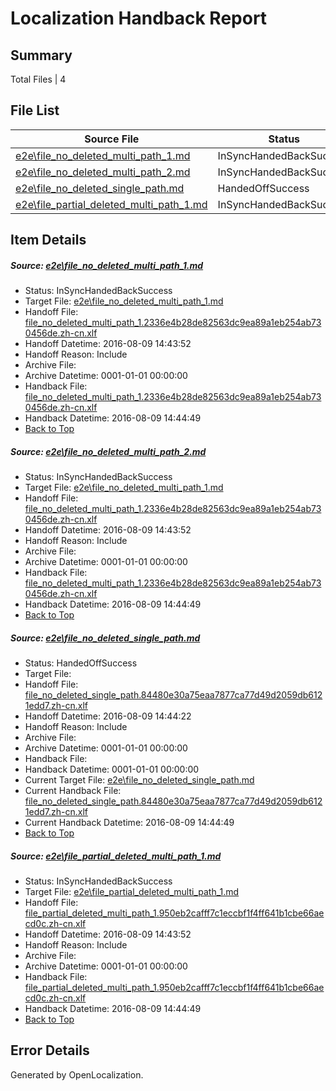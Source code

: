 # <a name='report-top'></a> Localization Handback Report

## Summary
 Total Files | 4

## File List
 Source File | Status | Details 
 ----------- | ------ | ------- 
 [e2e\file_no_deleted_multi_path_1.md](https://github.com/OpenLocalizationTestOrg/oltest/blob/3eaf6bea8f37b84c6ed263e3a473af8684b74c56/e2e/file_no_deleted_multi_path_1.md) | InSyncHandedBackSuccess | [Details](#89fd256236748802aee36857162c56332a50731b1)
 [e2e\file_no_deleted_multi_path_2.md](https://github.com/OpenLocalizationTestOrg/oltest/blob/68b9412cd8492cce5009ebe0fadc8fc925939f2d/e2e/file_no_deleted_multi_path_2.md) | InSyncHandedBackSuccess | [Details](#89fd256236748802aee36857162c56332a50731b2)
 [e2e\file_no_deleted_single_path.md](https://github.com/OpenLocalizationTestOrg/oltest/blob/68b9412cd8492cce5009ebe0fadc8fc925939f2d/e2e/file_no_deleted_single_path.md) | HandedOffSuccess | [Details](#d128c28732b3c68a5e9bdd738b850e73be124a713)
 [e2e\file_partial_deleted_multi_path_1.md](https://github.com/OpenLocalizationTestOrg/oltest/blob/3eaf6bea8f37b84c6ed263e3a473af8684b74c56/e2e/file_partial_deleted_multi_path_1.md) | InSyncHandedBackSuccess | [Details](#9f5fea1a009732a3a9eabea52cccb546aaa465404)

## Item Details
##### <a name='89fd256236748802aee36857162c56332a50731b1'></a> Source: [e2e\file_no_deleted_multi_path_1.md](https://github.com/OpenLocalizationTestOrg/oltest/blob/3eaf6bea8f37b84c6ed263e3a473af8684b74c56/e2e/file_no_deleted_multi_path_1.md)
* Status: InSyncHandedBackSuccess
* Target File: [e2e\file_no_deleted_multi_path_1.md](https://github.com/OpenLocalizationTestOrg/ol-test-zhcn/blob/316a57b159b3c7dfbea912e1774267995c4b1b98/e2e/file_no_deleted_multi_path_1.md)
* Handoff File: [file_no_deleted_multi_path_1.2336e4b28de82563dc9ea89a1eb254ab730456de.zh-cn.xlf](https://github.com/OpenLocalizationTestOrg/olhandoff-e2e/blob/d0faf7cabbb9afd277917d12cc4005f3a2852974/ol-handoff/OpenLocalizationTestOrg/ol-test-zhcn/ci/mt/file_no_deleted_multi_path_1.2336e4b28de82563dc9ea89a1eb254ab730456de.zh-cn.xlf)
* Handoff Datetime: 2016-08-09 14:43:52
* Handoff Reason: Include
* Archive File: 
* Archive Datetime: 0001-01-01 00:00:00
* Handback File: [file_no_deleted_multi_path_1.2336e4b28de82563dc9ea89a1eb254ab730456de.zh-cn.xlf](https://github.com/OpenLocalizationTestOrg/olhandback-e2e/blob/58c720f83b44bfea3e098fb8b6cd907a8d07b16e/ol-handback/OpenLocalizationTestOrg/ol-test-zhcn/ci/mt/file_no_deleted_multi_path_1.2336e4b28de82563dc9ea89a1eb254ab730456de.zh-cn.xlf)
* Handback Datetime: 2016-08-09 14:44:49
* [Back to Top](#report-top)

##### <a name='89fd256236748802aee36857162c56332a50731b2'></a> Source: [e2e\file_no_deleted_multi_path_2.md](https://github.com/OpenLocalizationTestOrg/oltest/blob/68b9412cd8492cce5009ebe0fadc8fc925939f2d/e2e/file_no_deleted_multi_path_2.md)
* Status: InSyncHandedBackSuccess
* Target File: [e2e\file_no_deleted_multi_path_1.md](https://github.com/OpenLocalizationTestOrg/ol-test-zhcn/blob/316a57b159b3c7dfbea912e1774267995c4b1b98/e2e/file_no_deleted_multi_path_1.md)
* Handoff File: [file_no_deleted_multi_path_1.2336e4b28de82563dc9ea89a1eb254ab730456de.zh-cn.xlf](https://github.com/OpenLocalizationTestOrg/olhandoff-e2e/blob/d0faf7cabbb9afd277917d12cc4005f3a2852974/ol-handoff/OpenLocalizationTestOrg/ol-test-zhcn/ci/mt/file_no_deleted_multi_path_1.2336e4b28de82563dc9ea89a1eb254ab730456de.zh-cn.xlf)
* Handoff Datetime: 2016-08-09 14:43:52
* Handoff Reason: Include
* Archive File: 
* Archive Datetime: 0001-01-01 00:00:00
* Handback File: [file_no_deleted_multi_path_1.2336e4b28de82563dc9ea89a1eb254ab730456de.zh-cn.xlf](https://github.com/OpenLocalizationTestOrg/olhandback-e2e/blob/58c720f83b44bfea3e098fb8b6cd907a8d07b16e/ol-handback/OpenLocalizationTestOrg/ol-test-zhcn/ci/mt/file_no_deleted_multi_path_1.2336e4b28de82563dc9ea89a1eb254ab730456de.zh-cn.xlf)
* Handback Datetime: 2016-08-09 14:44:49
* [Back to Top](#report-top)

##### <a name='d128c28732b3c68a5e9bdd738b850e73be124a713'></a> Source: [e2e\file_no_deleted_single_path.md](https://github.com/OpenLocalizationTestOrg/oltest/blob/68b9412cd8492cce5009ebe0fadc8fc925939f2d/e2e/file_no_deleted_single_path.md)
* Status: HandedOffSuccess
* Target File: 
* Handoff File: [file_no_deleted_single_path.84480e30a75eaa7877ca77d49d2059db6121edd7.zh-cn.xlf](https://github.com/OpenLocalizationTestOrg/olhandoff-e2e/blob/98e46d3046bb2a5639d6620a6e9d67357b5b5d60/ol-handoff/OpenLocalizationTestOrg/ol-test-zhcn/ci/mt/file_no_deleted_single_path.84480e30a75eaa7877ca77d49d2059db6121edd7.zh-cn.xlf)
* Handoff Datetime: 2016-08-09 14:44:22
* Handoff Reason: Include
* Archive File: 
* Archive Datetime: 0001-01-01 00:00:00
* Handback File: 
* Handback Datetime: 0001-01-01 00:00:00
* Current Target File: [e2e\file_no_deleted_single_path.md](https://github.com/OpenLocalizationTestOrg/ol-test-zhcn/blob/316a57b159b3c7dfbea912e1774267995c4b1b98/e2e/file_no_deleted_single_path.md)
* Current Handback File: [file_no_deleted_single_path.84480e30a75eaa7877ca77d49d2059db6121edd7.zh-cn.xlf](https://github.com/OpenLocalizationTestOrg/olhandback-e2e/blob/58c720f83b44bfea3e098fb8b6cd907a8d07b16e/ol-handback/OpenLocalizationTestOrg/ol-test-zhcn/ci/mt/file_no_deleted_single_path.84480e30a75eaa7877ca77d49d2059db6121edd7.zh-cn.xlf)
* Current Handback Datetime: 2016-08-09 14:44:49
* [Back to Top](#report-top)

##### <a name='9f5fea1a009732a3a9eabea52cccb546aaa465404'></a> Source: [e2e\file_partial_deleted_multi_path_1.md](https://github.com/OpenLocalizationTestOrg/oltest/blob/3eaf6bea8f37b84c6ed263e3a473af8684b74c56/e2e/file_partial_deleted_multi_path_1.md)
* Status: InSyncHandedBackSuccess
* Target File: [e2e\file_partial_deleted_multi_path_1.md](https://github.com/OpenLocalizationTestOrg/ol-test-zhcn/blob/316a57b159b3c7dfbea912e1774267995c4b1b98/e2e/file_partial_deleted_multi_path_1.md)
* Handoff File: [file_partial_deleted_multi_path_1.950eb2cafff7c1eccbf1f4ff641b1cbe66aecd0c.zh-cn.xlf](https://github.com/OpenLocalizationTestOrg/olhandoff-e2e/blob/d0faf7cabbb9afd277917d12cc4005f3a2852974/ol-handoff/OpenLocalizationTestOrg/ol-test-zhcn/ci/mt/file_partial_deleted_multi_path_1.950eb2cafff7c1eccbf1f4ff641b1cbe66aecd0c.zh-cn.xlf)
* Handoff Datetime: 2016-08-09 14:43:52
* Handoff Reason: Include
* Archive File: 
* Archive Datetime: 0001-01-01 00:00:00
* Handback File: [file_partial_deleted_multi_path_1.950eb2cafff7c1eccbf1f4ff641b1cbe66aecd0c.zh-cn.xlf](https://github.com/OpenLocalizationTestOrg/olhandback-e2e/blob/58c720f83b44bfea3e098fb8b6cd907a8d07b16e/ol-handback/OpenLocalizationTestOrg/ol-test-zhcn/ci/mt/file_partial_deleted_multi_path_1.950eb2cafff7c1eccbf1f4ff641b1cbe66aecd0c.zh-cn.xlf)
* Handback Datetime: 2016-08-09 14:44:49
* [Back to Top](#report-top)


## Error Details

Generated by OpenLocalization.
